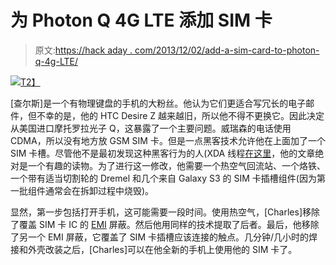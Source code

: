 # 为 Photon Q 4G LTE 添加 SIM 卡

> 原文:[https://hack aday . com/2013/12/02/add-a-sim-card-to-photon-q-4g-LTE/](https://hackaday.com/2013/12/02/adding-a-sim-card-to-the-photon-q-4g-lte/)

[![](../Images/8b12d6cb3dd2c69a3e44cc1c298db405.png)T2】](http://hackaday.com/wp-content/uploads/2013/12/connections.jpg)

[查尔斯]是一个有物理键盘的手机的大粉丝。他认为它们更适合写冗长的电子邮件，但不幸的是，他的 HTC Desire Z 越来越旧，所以他不得不更换它。因此决定从美国进口摩托罗拉光子 Q，这暴露了一个主要问题。威瑞森的电话使用 CDMA，所以没有地方放 GSM SIM 卡。但是一点黑客技术允许他在上面加了一个 SIM 卡槽。尽管他不是最初发现这种黑客行为的人(XDA 线程[在这里](http://forum.xda-developers.com/showthread.php?t=1929143)，他的文章绝对是一个有趣的读物。为了进行这一修改，他需要一个热空气回流站、一个烙铁、一个带有适当切割轮的 Dremel 和几个来自 Galaxy S3 的 SIM 卡插槽组件(因为第一批组件通常会在拆卸过程中烧毁)。

显然，第一步包括打开手机，这可能需要一段时间。使用热空气，[Charles]移除了覆盖 SIM 卡 IC 的 [EMI](http://en.wikipedia.org/wiki/Conducted_electromagnetic_interference) 屏蔽。然后他用同样的技术提取了后者。最后，他移除了另一个 EMI 屏蔽，它覆盖了 SIM 卡插槽应该连接的触点。几分钟/几小时的焊接和外壳改装之后，[Charles]可以在他全新的手机上使用他的 SIM 卡了。